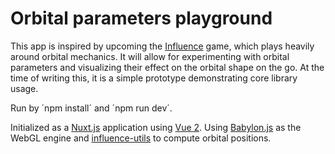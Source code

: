 # Orbital parameters playground

This app is inspired by upcoming the [Influence](https://influenceth.io) game, which plays heavily around orbital mechanics.
It will allow for experimenting with orbital parameters and visualizing their effect on the orbital shape on the go.
At the time of writing this, it is a simple prototype demonstrating core library usage.

Run by ´npm install´ and ´npm run dev´.

Initialized as a [Nuxt.js](https://nuxtjs.org/) application using [Vue 2](https://vuejs.org/). 
Using [Babylon.js](https://www.babylonjs.com) as the WebGL engine and [influence-utils](https://github.com/Influenceth/influence-utils) to compute orbital positions.
